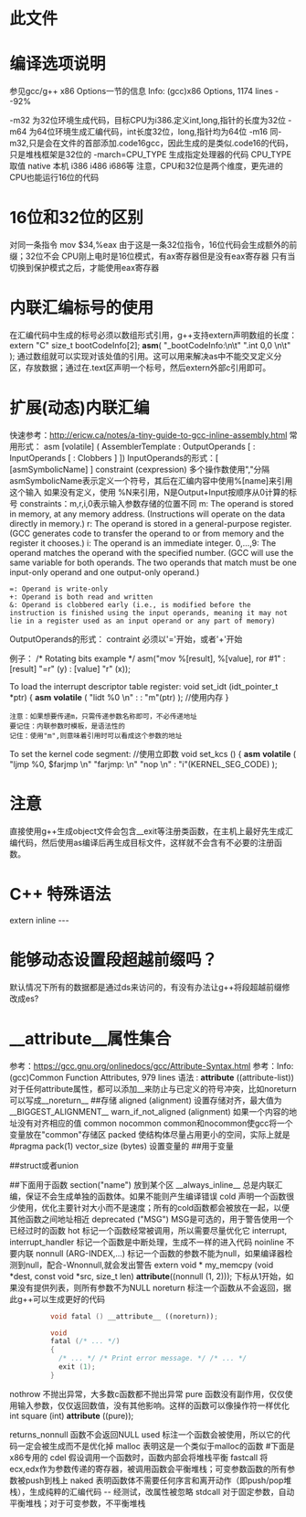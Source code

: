 # 此文件


# 编译选项说明
参见gcc/g++  x86 Options一节的信息
Info: (gcc)x86 Options, 1174 lines --92%

-m32	为32位环境生成代码，目标CPU为i386.定义int,long,指针的长度为32位
-m64	为64位环境生成汇编代码，int长度32位，long,指针均为64位
-m16	同-m32,只是会在文件的首部添加.code16gcc，因此生成的是类似.code16的代码，只是堆栈框架是32位的
-march=CPU_TYPE	生成指定处理器的代码
	CPU_TYPE取值 native 本机
			i386		i486	i686等
			注意，CPU和32位是两个维度，更先进的CPU也能运行16位的代码
# 16位和32位的区别
对同一条指令 mov $34,%eax   由于这是一条32位指令，16位代码会生成额外的前缀；32位不会
CPU刚上电时是16位模式，有ax寄存器但是没有eax寄存器
只有当切换到保护模式之后，才能使用eax寄存器

# 内联汇编标号的使用
在汇编代码中生成的标号必须以数组形式引用，g++支持extern声明数组的长度：
extern "C" size_t bootCodeInfo[2];
__asm__(
	"_bootCodeInfo:\n\t"
	".int 0,0 \n\t"
	);
通过数组就可以实现对该处值的引用。这可以用来解决as中不能交叉定义分区，存放数据；通过在.text区声明一个标号，然后extern外部c引用即可。

# 扩展(动态)内联汇编
快速参考：http://ericw.ca/notes/a-tiny-guide-to-gcc-inline-assembly.html
常用形式：
asm [volatile] ( AssemblerTemplate 
                 : OutputOperands 
                 [ : InputOperands
                 [ : Clobbers ] ])
 InputOperands的形式：[ [asmSymbolicName] ] constraint (cexpression)  多个操作数使用","分隔
 	asmSymbolicName表示定义一个符号，其后在汇编内容中使用%[name]来引用这个输入
 	如果没有定义，使用 %N来引用，N是Output+Input按顺序从0计算的标号
 	constraints：m,r,i,0表示输入参数存储的位置不同
 	m: The operand is stored in memory, at any memory address. (Instructions will operate on the data directly in memory.)
	r: The operand is stored in a general-purpose register. (GCC generates code to transfer the operand to or from memory and the register it chooses.)
	i: The operand is an immediate integer.
	0,…,9: The operand matches the operand with the specified number. (GCC will use the same variable for both operands. The two operands that match must be one input-only operand and one output-only operand.)
 
 	=: Operand is write-only
	+: Operand is both read and written
	&: Operand is clobbered early (i.e., is modified before the instruction is finished using the input operands, meaning it may not lie in a register used as an input operand or any part of memory)
 OutputOperands的形式： 
 	contraint 必须以'='开始，或者'+'开始
 
 例子：
 /* Rotating bits example */
asm("mov %[result], %[value], ror #1" : [result] "=r" (y) : [value] "r" (x));

To load the interrupt descriptor table register:
    void set_idt (idt_pointer_t *ptr) {
        __asm__ __volatile__ (
        "lidt %0 \n" : : "m"(ptr) ); //使用内存
    }
    
    注意：如果想要传递m，只需传递参数名称即可，不必传递地址
    要记住：内联参数时模板，是语法性的
    记住：使用"m",则意味着引用时可以看成这个参数的地址
    
To set the kernel code segment: //使用立即数
    void set_kcs () {
        __asm__ __volatile__ (
        "ljmp %0, $farjmp \n"
        "farjmp: \n"
        "nop \n"
        : "i"(KERNEL_SEG_CODE) );
       
 


# 注意
直接使用g++生成object文件会包含__exit等注册类函数，在主机上最好先生成汇编代码，然后使用as编译后再生成目标文件，这样就不会含有不必要的注册函数。

# C++ 特殊语法
extern inline		---

# 能够动态设置段超越前缀吗？
默认情况下所有的数据都是通过ds来访问的，有没有办法让g++将段超越前缀修改成es?
# \_\_attribute\_\_属性集合
参考：https://gcc.gnu.org/onlinedocs/gcc/Attribute-Syntax.html
参考：Info: (gcc)Common Function Attributes, 979 lines
语法 : __attribute__ ((attribute-list))
对于任何attribute属性，都可以添加__来防止与已定义的符号冲突，比如noreturn可以写成__noreturn__
##存储
aligned (alignment)   设置存储对齐，最大值为__BIGGEST_ALIGNMENT__
warn_if_not_aligned (alignment)   如果一个内容的地址没有对齐相应的值
common
nocommon  common和nocommon使gcc将一个变量放在"common"存储区
packed  使结构体尽量占用更小的空间，实际上就是#pragma pack(1)
vector_size (bytes)   设置变量的
##用于变量

##struct或者union


##下面用于函数
section("name")	放到某个区
\_\_always_inline\_\_ 总是内联汇编，保证不会生成单独的函数体。如果不能则产生编译错误
cold			声明一个函数很少使用，优化主要针对大小而不是速度；所有的cold函数都会被放在一起，以便其他函数之间地址相近
deprecated ("MSG")	MSG是可选的，用于警告使用一个已经过时的函数
hot				标记一个函数经常被调用，所以需要尽量优化它
interrupt, interrupt_handler	标记一个函数是中断处理，生成不一样的进入代码
noinline		不要内联
nonnull (ARG-INDEX,...)		标记一个函数的参数不能为null，如果编译器检测到null，配合-Wnonnull,就会发出警告
          extern void *
          my_memcpy (void *dest, const void *src, size_t len)
                  __attribute__((nonnull (1, 2)));
		下标从1开始，如果没有提供列表，则所有参数不为NULL
noreturn 标注一个函数从不会返回，据此g++可以生成更好的代码

``` c++
          void fatal () __attribute__ ((noreturn));

          void
          fatal (/* ... */)
          {
            /* ... */ /* Print error message. */ /* ... */
            exit (1);
          }
```
nothrow		不抛出异常，大多数c函数都不抛出异常
pure		函数没有副作用，仅仅使用输入参数，仅仅返回数值，没有其他影响。这样的函数可以像操作符一样优化
			int square (int) __attribute__ ((pure));

returns_nonnull	函数不会返回NULL
used		标注一个函数会被使用，所以它的代码一定会被生成而不是优化掉
malloc    表明这是一个类似于malloc的函数
#下面是x86专用的
cdel  假设调用一个函数时，函数内部会将堆栈平衡
fastcall  将ecx,edx作为参数传递的寄存器，被调用函数会平衡堆栈；可变参数函数的所有参数被push到栈上
naked   表明函数体不需要任何序言和离开动作（即push/pop堆栈），生成纯粹的汇编代码  -- 经测试，改属性被忽略
stdcall 对于固定参数，自动平衡堆栈；对于可变参数，不平衡堆栈

